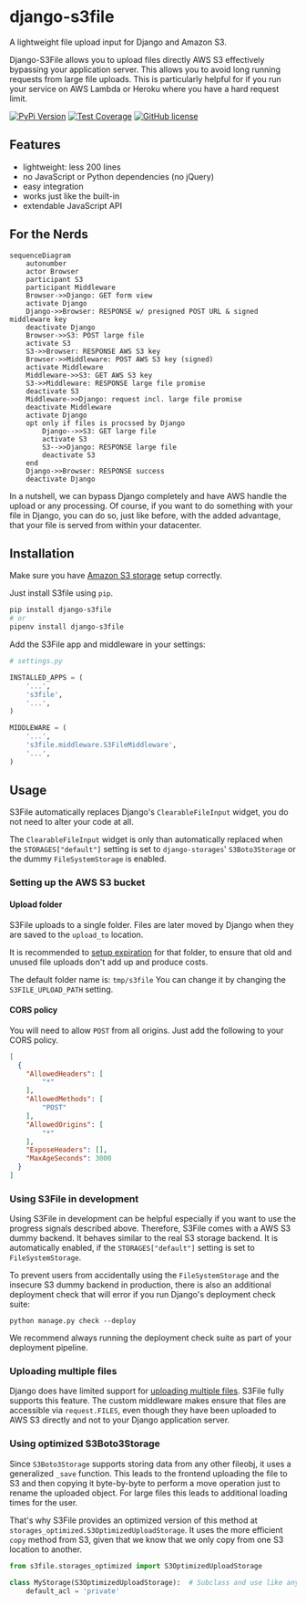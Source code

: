 # django-s3file

A lightweight file upload input for Django and Amazon S3.

Django-S3File allows you to upload files directly AWS S3 effectively
bypassing your application server. This allows you to avoid long running
requests from large file uploads. This is particularly helpful for if
you run your service on AWS Lambda or Heroku where you have a hard
request limit.

[![PyPi
Version](https://img.shields.io/pypi/v/django-s3file.svg)](https://pypi.python.org/pypi/django-s3file/)
[![Test
Coverage](https://codecov.io/gh/codingjoe/django-s3file/branch/main/graph/badge.svg)](https://codecov.io/gh/codingjoe/django-s3file)
[![GitHub
license](https://img.shields.io/badge/license-MIT-blue.svg)](https://raw.githubusercontent.com/codingjoe/django-s3file/main/LICENSE)

## Features

-   lightweight: less 200 lines
-   no JavaScript or Python dependencies (no jQuery)
-   easy integration
-   works just like the built-in
-   extendable JavaScript API

## For the Nerds

```mermaid
sequenceDiagram
    autonumber
    actor Browser
    participant S3
    participant Middleware
    Browser->>Django: GET form view
    activate Django
    Django->>Browser: RESPONSE w/ presigned POST URL & signed middleware key
    deactivate Django
    Browser->>S3: POST large file
    activate S3
    S3->>Browser: RESPONSE AWS S3 key
    Browser->>Middleware: POST AWS S3 key (signed)
    activate Middleware
    Middleware->>S3: GET AWS S3 key
    S3->>Middleware: RESPONSE large file promise
    deactivate S3
    Middleware->>Django: request incl. large file promise
    deactivate Middleware
    activate Django
    opt only if files is procssed by Django
        Django-->>S3: GET large file
        activate S3
        S3-->>Django: RESPONSE large file
        deactivate S3
    end
    Django->>Browser: RESPONSE success
    deactivate Django
```

In a nutshell, we can bypass Django completely and have AWS handle
the upload or any processing. Of course, if you want to do something
with your file in Django, you can do so, just like before, with the
added advantage, that your file is served from within your datacenter.

## Installation

Make sure you have [Amazon S3
storage](http://django-storages.readthedocs.io/en/latest/backends/amazon-S3.html)
setup correctly.

Just install S3file using `pip`.

```bash
pip install django-s3file
# or
pipenv install django-s3file
```

Add the S3File app and middleware in your settings:

```python
# settings.py

INSTALLED_APPS = (
    '...',
    's3file',
    '...',
)

MIDDLEWARE = (
    '...',
    's3file.middleware.S3FileMiddleware',
    '...',
)
```

## Usage

S3File automatically replaces Django's `ClearableFileInput` widget, you
do not need to alter your code at all.

The `ClearableFileInput` widget is only than automatically replaced when
the `STORAGES["default"]` setting is set to `django-storages`'
`S3Boto3Storage` or the dummy `FileSystemStorage` is enabled.

### Setting up the AWS S3 bucket

#### Upload folder

S3File uploads to a single folder. Files are later moved by Django when
they are saved to the `upload_to` location.

It is recommended to [setup
expiration](http://docs.aws.amazon.com/AmazonS3/latest/dev/intro-lifecycle-rules.html)
for that folder, to ensure that old and unused file uploads don't add up
and produce costs.

The default folder name is: `tmp/s3file` You can change it by changing
the `S3FILE_UPLOAD_PATH` setting.

#### CORS policy

You will need to allow `POST` from all origins. Just add the following
to your CORS policy.

```json
[
  {
    "AllowedHeaders": [
        "*"
    ],
    "AllowedMethods": [
        "POST"
    ],
    "AllowedOrigins": [
        "*"
    ],
    "ExposeHeaders": [],
    "MaxAgeSeconds": 3000
  }
]
```

### Using S3File in development

Using S3File in development can be helpful especially if you want to use
the progress signals described above. Therefore, S3File comes with a AWS
S3 dummy backend. It behaves similar to the real S3 storage backend. It
is automatically enabled, if the `STORAGES["default"]` setting is set
to `FileSystemStorage`.

To prevent users from accidentally using the `FileSystemStorage` and the
insecure S3 dummy backend in production, there is also an additional
deployment check that will error if you run Django\'s deployment check
suite:

```shell
python manage.py check --deploy
```

We recommend always running the deployment check suite as part of your
deployment pipeline.

### Uploading multiple files

Django does have limited support for [uploading multiple
files](https://docs.djangoproject.com/en/stable/topics/http/file-uploads/#uploading-multiple-files).
S3File fully supports this feature. The custom middleware makes ensure
that files are accessible via `request.FILES`, even though they have
been uploaded to AWS S3 directly and not to your Django application
server.

### Using optimized S3Boto3Storage

Since `S3Boto3Storage` supports storing data from any other fileobj, it
uses a generalized `_save` function. This leads to the frontend
uploading the file to S3 and then copying it byte-by-byte to perform a
move operation just to rename the uploaded object. For large files this
leads to additional loading times for the user.

That\'s why S3File provides an optimized version of this method at
`storages_optimized.S3OptimizedUploadStorage`. It uses the more
efficient `copy` method from S3, given that we know that we only copy
from one S3 location to another.

```python
from s3file.storages_optimized import S3OptimizedUploadStorage

class MyStorage(S3OptimizedUploadStorage):  # Subclass and use like any other storage
    default_acl = 'private'
```

